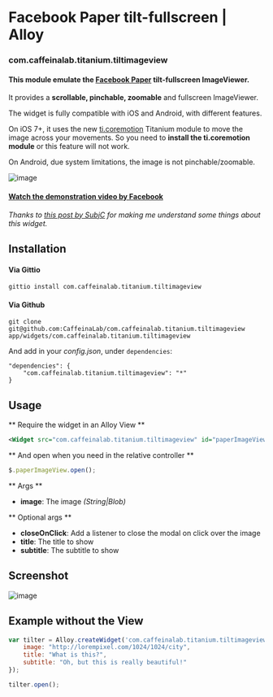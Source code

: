 # Facebook Paper tilt-fullscreen | Alloy

### com.caffeinalab.titanium.tiltimageview

#### This module emulate the [Facebook Paper](https://www.facebook.com/paper) tilt-fullscreen ImageViewer.

It provides a **scrollable, pinchable, zoomable** and fullscreen ImageViewer.

The widget is fully compatible with iOS and Android, with different features.

On iOS 7+, it uses the new [ti.coremotion](http://docs.appcelerator.com/titanium/latest/#!/guide/Core_Motion_Module) Titanium module to move the image across your movements. So you need to **install the ti.coremotion module** or this feature will not work.

On Android, due system limitations, the image is not pinchable/zoomable.

![image](http://f.cl.ly/items/0P3U2a2A2U0X1J2f2818/Image%202014-06-13%20at%2010.52.10%20AM.png)

#### [Watch the demonstration video by Facebook](http://subjc.com/media/2014-02-12-facebook-paper-photo-panner/video/title-video.m4v)

*Thanks to [this post by SubjC](http://subjc.com/facebook-paper-photo-panner/) for making me understand some things about this widget.*

## Installation

#### Via Gittio

```
gittio install com.caffeinalab.titanium.tiltimageview
```

#### Via Github

```
git clone git@github.com:CaffeinaLab/com.caffeinalab.titanium.tiltimageview app/widgets/com.caffeinalab.titanium.tiltimageview
```

And add in your *config.json*, under `dependencies`:

```
"dependencies": {
    "com.caffeinalab.titanium.tiltimageview": "*"
}
```

## Usage

** Require the widget in an Alloy View **

```xml
<Widget src="com.caffeinalab.titanium.tiltimageview" id="paperImageView" image="http://lorempixel.com/1024/1024/city" title="This is the title!" />
```

** And open when you need in the relative controller **

```javascript
$.paperImageView.open();
```

** Args **

* **image**: The image *(String|Blob)*

** Optional args **

* **closeOnClick**: Add a listener to close the modal on click over the image
* **title**: The title to show
* **subtitle**: The subtitle to show

## Screenshot

![image](http://f.cl.ly/items/0e280B2R26220E1R2c3h/out.jpg)


## Example without the View

```javascript
var tilter = Alloy.createWidget('com.caffeinalab.titanium.tiltimageview', {
	image: "http://lorempixel.com/1024/1024/city",
	title: "What is this?",
	subtitle: "Oh, but this is really beautiful!"
});

tilter.open();
```
